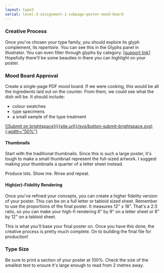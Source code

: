 ```yaml
---
layout: type3
serial: level-3-assignment-1-subpage-poster-mood-board
---
```

### Creative Process

Once you've chosen your type family, you should explore its glyph complement, its *repertoire*. You can see this in the Glyphs panel in Illustrator. You can even filter through glyphs by category. [<a href="https://helpx.adobe.com/indesign/using/glyphs-special-characters.html">support link</a>] Hopefully there'll be some beauties in there you can highlight on your poster.

### Mood Board Approval

Create a single-page PDF mood board. If we were cooking, this would be all the ingredients laid out on the counter. From them, we could see what the dish will be. It should include:

<ul class="hasBullets">
	<li>colour swatches</li>
	<li>type specimens</li>
	<li>a small sample of the type treatment</li>
</ul>

<span class="brightspace">
<a href="{{ site.data.type3[0].brightspace[2].bs_url }}" title="Submit your PDF on BrightSpace" target="_blank">![Submit on brightspace]({{site.url}}/svg/button-submit-brightspace.svg){:width="50%"}</a></span>

#### Thumbnails

Start with the traditional thumbnails. Since this is such a large poster, it's tough to make a small thumbnail represent the full-sized artwork. I suggest making your thumbnails a quarter of a letter sheet instead.

Produce lots. Show me. Rinse and repeat.

#### High(er)-Fidelity Rendering

Once you've refined your concepts, you can create a higher fidelity version of your poster. This can be on a full letter or tabloid sized sheet. Remember to use the proportions of the final poster. It measures 12" x 18". That's a 2:3 ratio, so you can make your high-fi rendering 6" by 9" on a letter sheet or 8" by 12" on a tabloid sheet.

This is what you'll base your final poster on. Once you have this done, the creative process is pretty much complete. On to building the final file for production!

### Type Size

Be sure to print a section of your poster at 100%. Check the size of the smallest text to ensure it's large enough to read from 2 metres away.